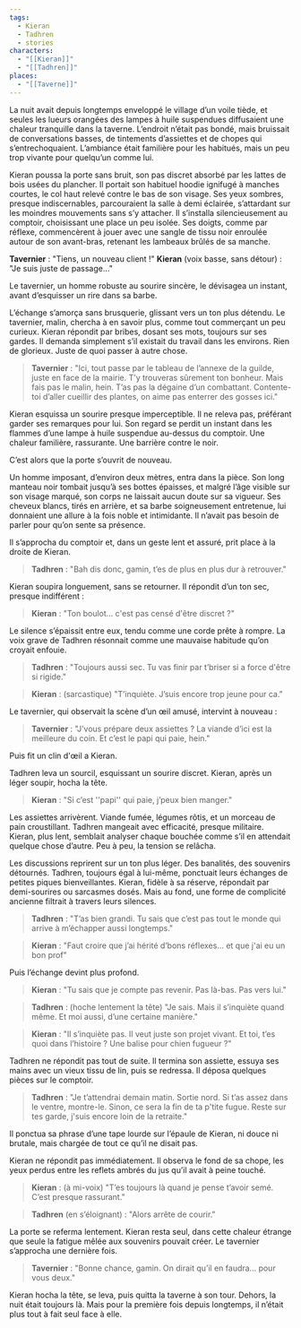 ```yaml
---
tags:
  - Kieran
  - Tadhren
  - stories
characters:
  - "[[Kieran]]"
  - "[[Tadhren]]"
places:
  - "[[Taverne]]"
---
```


La nuit avait depuis longtemps enveloppé le village d’un voile tiède, et seules les lueurs orangées des lampes à huile suspendues diffusaient une chaleur tranquille dans la taverne. L’endroit n’était pas bondé, mais bruissait de conversations basses, de tintements d’assiettes et de chopes qui s’entrechoquaient. L’ambiance était familière pour les habitués, mais un peu trop vivante pour quelqu’un comme lui.

Kieran poussa la porte sans bruit, son pas discret absorbé par les lattes de bois usées du plancher. Il portait son habituel hoodie ignifugé à manches courtes, le col haut relevé contre le bas de son visage. Ses yeux sombres, presque indiscernables, parcouraient la salle à demi éclairée, s’attardant sur les moindres mouvements sans s’y attacher. Il s’installa silencieusement au comptoir, choisissant une place un peu isolée. Ses doigts, comme par réflexe, commencèrent à jouer avec une sangle de tissu noir enroulée autour de son avant-bras, retenant les lambeaux brûlés de sa manche.

**Tavernier** : "Tiens, un nouveau client !"
**Kieran** (voix basse, sans détour) : "Je suis juste de passage…"

Le tavernier, un homme robuste au sourire sincère, le dévisagea un instant, avant d’esquisser un rire dans sa barbe.

L’échange s’amorça sans brusquerie, glissant vers un ton plus détendu. Le tavernier, malin, chercha à en savoir plus, comme tout commerçant un peu curieux. Kieran répondit par bribes, dosant ses mots, toujours sur ses gardes. Il demanda simplement s’il existait du travail dans les environs. Rien de glorieux. Juste de quoi passer à autre chose.

> **Tavernier** : "Ici, tout passe par le tableau de l’annexe de la guilde, juste en face de la mairie. T’y trouveras sûrement ton bonheur. Mais fais pas le malin, hein. T’as pas la dégaine d’un combattant. Contente-toi d’aller cueillir des plantes, on aime pas enterrer des gosses ici."

Kieran esquissa un sourire presque imperceptible. Il ne releva pas, préférant garder ses remarques pour lui. Son regard se perdit un instant dans les flammes d’une lampe à huile suspendue au-dessus du comptoir. Une chaleur familière, rassurante. Une barrière contre le noir.

C’est alors que la porte s’ouvrit de nouveau.

Un homme imposant, d’environ deux mètres, entra dans la pièce. Son long manteau noir tombait jusqu’à ses bottes épaisses, et malgré l’âge visible sur son visage marqué, son corps ne laissait aucun doute sur sa vigueur. Ses cheveux blancs, tirés en arrière, et sa barbe soigneusement entretenue, lui donnaient une allure à la fois noble et intimidante. Il n’avait pas besoin de parler pour qu’on sente sa présence.

Il s’approcha du comptoir et, dans un geste lent et assuré, prit place à la droite de Kieran.

> **Tadhren** : "Bah dis donc, gamin, t’es de plus en plus dur à retrouver."

Kieran soupira longuement, sans se retourner. Il répondit d’un ton sec, presque indifférent :

> **Kieran** : "Ton boulot... c'est pas censé d'être discret ?"

Le silence s’épaissit entre eux, tendu comme une corde prête à rompre. La voix grave de Tadhren résonnait comme une mauvaise habitude qu’on croyait enfouie.

> **Tadhren** : "Toujours aussi sec. Tu vas finir par t’briser si a force d'être si rigide."

> **Kieran** : (sarcastique) "T’inquiète. J’suis encore trop jeune pour ca."

Le tavernier, qui observait la scène d’un œil amusé, intervint à nouveau :

> **Tavernier** : "J’vous prépare deux assiettes ? La viande d’ici est la meilleure du coin. Et c’est le papi qui paie, hein."

Puis fit un clin d'œil a Kieran.

Tadhren leva un sourcil, esquissant un sourire discret. Kieran, après un léger soupir, hocha la tête.

> **Kieran** : "Si c’est ''papi'' qui paie, j’peux bien manger."

Les assiettes arrivèrent. Viande fumée, légumes rôtis, et un morceau de pain croustillant. Tadhren mangeait avec efficacité, presque militaire. Kieran, plus lent, semblait analyser chaque bouchée comme s’il en attendait quelque chose d’autre. Peu à peu, la tension se relâcha.

Les discussions reprirent sur un ton plus léger. Des banalités, des souvenirs détournés. Tadhren, toujours égal à lui-même, ponctuait leurs échanges de petites piques bienveillantes. Kieran, fidèle à sa réserve, répondait par demi-sourires ou sarcasmes dosés. Mais au fond, une forme de complicité ancienne filtrait à travers leurs silences.

> **Tadhren** : "T’as bien grandi. Tu sais que c’est pas tout le monde qui arrive à m’échapper aussi longtemps."

> **Kieran** : "Faut croire que j’ai hérité d’bons réflexes... et que j'ai eu un bon prof"

Puis l’échange devint plus profond.

> **Kieran** : "Tu sais que je compte pas revenir. Pas là-bas. Pas vers lui."

> **Tadhren** : (hoche lentement la tête) "Je sais. Mais il s’inquiète quand même. Et moi aussi, d’une certaine manière."

> **Kieran** : "Il s’inquiète pas. Il veut juste son projet vivant. Et toi, t’es quoi dans l’histoire ? Une balise pour chien fugueur ?"

Tadhren ne répondit pas tout de suite. Il termina son assiette, essuya ses mains avec un vieux tissu de lin, puis se redressa. Il déposa quelques pièces sur le comptoir.

> **Tadhren** : "Je t’attendrai demain matin. Sortie nord. Si t’as assez dans le ventre, montre-le. Sinon, ce sera la fin de ta p'tite fugue. Reste sur tes garde, j'suis encore loin de la retraite."

Il ponctua sa phrase d’une tape lourde sur l’épaule de Kieran, ni douce ni brutale, mais chargée de tout ce qu’il ne disait pas.

Kieran ne répondit pas immédiatement. Il observa le fond de sa chope, les yeux perdus entre les reflets ambrés du jus qu’il avait à peine touché.

> **Kieran** : (à mi-voix) "T’es toujours là quand je pense t’avoir semé. C’est presque rassurant."

> **Tadhren** (en s’éloignant) : "Alors arrête de courir."

La porte se referma lentement. Kieran resta seul, dans cette chaleur étrange que seule la fatigue mêlée aux souvenirs pouvait créer. Le tavernier s’approcha une dernière fois.

> **Tavernier** : "Bonne chance, gamin. On dirait qu’il en faudra… pour vous deux."

Kieran hocha la tête, se leva, puis quitta la taverne à son tour. Dehors, la nuit était toujours là. Mais pour la première fois depuis longtemps, il n’était plus tout à fait seul face à elle.
